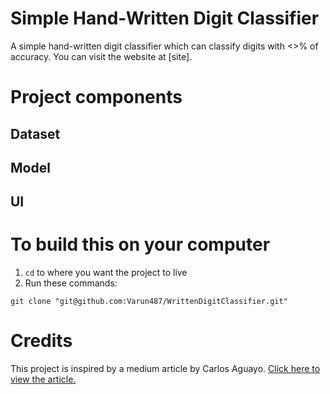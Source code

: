 # Simple Hand-Written Digit Classifier

A simple hand-written digit classifier which can classify digits with <>% of accuracy.
You can visit the website at [site].

# Project components

## Dataset

## Model

## UI

# To build this on your computer

1. ```cd``` to where you want the project to live
2. Run these commands:
```
git clone "git@github.com:Varun487/WrittenDigitClassifier.git"

```

# Credits

This project is inspired by a medium article by Carlos Aguayo.
[Click here to view the article.](https://towardsdatascience.com/deploying-a-simple-machine-learning-model-into-a-webapp-using-tensorflow-js-3609c297fb04)

